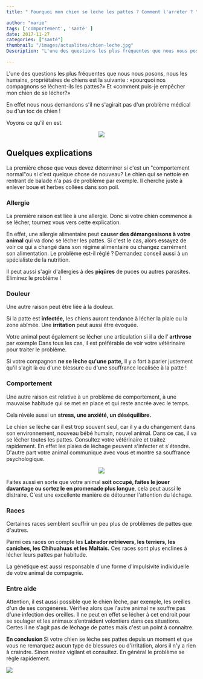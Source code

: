```yaml
---
title: " Pourquoi mon chien se lèche les pattes ? Comment l'arrêter ? "

author: "marie"
tags: ['comportement', 'santé' ]
date: 2017-11-27
categories: ["santé"]
thumbnail: "/images/actualites/chien-leche.jpg"
Description: "L'une des questions les plus fréquentes que nous nous posons, nous les humains, propriétaires de chiens est la suivante : «pourquoi nos compagnons se lèchent-ils les pattes?» Et «comment puis-je empêcher mon chien de se lécher?» "

---
```

L'une des questions les plus fréquentes que nous nous posons, nous les humains, propriétaires de chiens est la suivante : «pourquoi nos compagnons se lèchent-ils les pattes?» Et «comment puis-je empêcher mon chien de se lécher?»

En effet nous nous demandons s'il ne s'agirait pas d'un problème médical ou d'un toc de chien !

Voyons ce qu'il en est.

<p align="center"><img src="/images/actualites/lechage-pattes.jpg" class="img-responsive"></p>




## Quelques explications ##
La première chose que vous devez déterminer si c'est un "comportement normal"ou si c'est quelque chose de nouveau? Le chien qui se nettoie en rentrant de balade n'a pas de problème par exemple.  Il cherche juste à enlever boue et herbes collées dans son poil.

### Allergie
La première raison est liée à une allergie. Donc si votre chien commence à se lécher, tournez vous vers cette explication.

En effet, une allergie alimentaire peut <b>causer des démangeaisons à votre animal</b> qui va donc se lécher les pattes.
Si c'est le cas, alors essayez de voir ce qui a changé dans son régime alimentaire ou changez  carrément son alimentation. Le problème est-il réglé ? Demandez conseil aussi à un spécialiste de la nutrition.

Il peut aussi s'agir d'allergies à des <b>piqûres</b> de puces ou autres parasites. Eliminez le probléme !

### Douleur

Une autre raison peut être liée à la douleur.

Si la patte est <b>infectée,</b> les chiens auront tendance à lécher la plaie ou la zone abîmée. Une <b>irritation</b> peut aussi être évoquée.

Votre animal peut également se lécher une articulation si il a de l’<b> arthrose</b> par exemple Dans tous les cas, il est préférable de voir votre vétérinaire pour traiter le problème.

Si votre compagnon <b>ne se lèche qu'une patte,</b> il y a fort à parier justement qu'il s'agit là ou d'une blessure ou d'une souffrance localisée à la patte !


### Comportement
Une autre raison est relative à un problème de comportement, à une mauvaise habitude qui se met en place et qui reste ancrée avec le temps.

Cela révèle aussi un <b>stress, une anxiété, un déséquilibre.</b>

Le chien se lèche car il est trop souvent seul, car il y a du changement dans son environnement, nouveau bébé humain, nouvel animal. Dans ce cas, il va se lécher toutes les pattes. Consultez votre vétérinaire et traitez rapidement. En effet les plaies de léchage peuvent s'infecter et s'étendre. D'autre part votre animal communique avec vous et montre sa souffrance psychologique.

<p align="center"><img src="/images/actualites/plaie lechage.jpg" class="img-responsive"></p>

Faites aussi en sorte que votre animal <b>soit occupé, faites le jouer davantage ou sortez le en promenade plus longue</b>, cela peut aussi le distraire.  C'est une excellente manière de détourner l'attention du léchage.



### Races
Certaines races semblent souffrir un peu plus de problèmes de pattes que d'autres.

Parmi ces races on compte les <b>Labrador retrievers, les terriers, les caniches, les Chihuahuas et les Maltais.</b> Ces races sont plus enclines à lécher leurs pattes par habitude.

La génétique est aussi responsable d'une forme d'impulsivité individuelle de votre animal de compagnie.

### Entre aide
Attention, il est aussi possible que le chien lèche, par exemple, les oreilles d'un de ses congénères. Vérifiez alors que  l'autre animal ne souffre pas d'une infection des oreilles. Il ne peut en effet se lécher à cet endroit pour se soulager et les animaux s’entraident volontiers dans ces situations.
Certes il ne s'agit pas de léchage de pattes mais c'est un point à connaitre.

<b> En conclusion </b>
Si votre chien se lèche ses pattes depuis un moment et que vous ne remarquez aucun type de blessures ou d'irritation, alors il n'y a rien à craindre. Sinon restez vigilant et consultez. En général le problème se règle rapidement.


<img src="https://media.giphy.com/media/4hEvVhMJGklEs/giphy.gif" class="img-responsive">